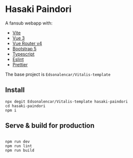 # Hasaki Paindori

A fansub webapp with:

- [Vite](https://vitejs.dev/guide/)
- [Vue 3](https://staging.vuejs.org/guide/introduction.html)
- [Vue Router v4](https://github.com/vuejs/vue-router-next)
- [Bootstrap 5](https://getbootstrap.com/)
- [Typescript](https://www.typescriptlang.org/)
- [Eslint](https://eslint.org/docs/user-guide/getting-started)
- [Prettier](https://prettier.io/docs/en/install.html)


The base project is `Edsonalencar/Vitalis-template`

## Install

```
npx degit Edsonalencar/Vitalis-template hasaki-paindori
cd hasaki-paindori
npm i
```

## Serve & build for production

```

npm run dev
npm run lint
npm run build
```
